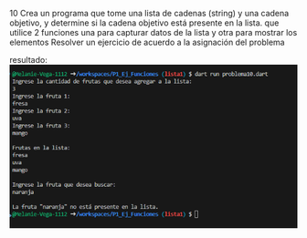 10 Crea un programa que tome una lista de cadenas (string) y una cadena objetivo, y determine si la cadena objetivo está presente en la lista. que utilice 2 funciones una para capturar datos de la lista y otra para mostrar los elementos
Resolver un ejercicio de acuerdo a la asignación del problema


resultado:
![alt text](image-4.png)